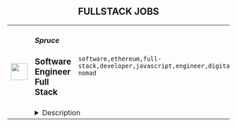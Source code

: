 <div align="center"><h2>FULLSTACK JOBS</h2></div><table><tr>
                <td width="100" height="100" rowspan="2">
                    <img src="https://remoteok.com/assets/img/jobs/8ec67bd6ae88196fd892e18156d623f71672384572.peg" width="38px" height="auto">
                </td>
                <td width="300">
                    <h5>Spruce</h5>
                    <h3>Software Engineer Full Stack</h3>
                </td>
                <td width="300">
                    <code>software,ethereum,full-stack,developer,javascript,engineer,digital nomad</code>
                </td>
                <td width="200">
                <text>1 days ago</text>
                </td>
                <td width="100" rowspan="2">
                <a href="https://remoteOK.com/remote-jobs/remote-software-engineer-full-stack-spruce-171812" align="right" target="_blank">Apply</a>
                </td>
            </tr>
            <tr>
                <td colspan="3">
                <details><summary>Description</summary>
                <div><span style="font-size:12pt;">Spruce is hiring a full stack Software Engineer to develop world-class open-source products and libraries for decentralized identity standards. At Spruce, we are letting users control their identity and data across the web. We hire people who love technology and are committed to unbiased problem-solving, user privacy, and innovation. </span></div><div><br></div><div><span style="font-size:12pt;">You will work closely with designers and product managers to bring new product features and enhancements to life. We will count on you to always keep the userâs journey in mind to produce excellent products with an outstanding developer experience.</span></div><p></p><h4>Responsibilities</h4><p></p><p></p><ul>
<li>Contribute to new and existing products focused on decentralized identity. </li>
<li>Work with multiple teams to ship features, updates, and tests. </li>
<li>Bring emerging and well-established identity standards such as Verifiable Credentials (VCs), Decentralized Identifiers (DIDs), and Sign-In with Ethereum (SIWE) to a growing developer community. </li>
<li>Ship clean, accessible, well-documented code, continually improving the developer experience and portability of our software. </li>
<li>Utilize best practices for testing, documentation, software security, version control hygiene, and open-source release cycle management.</li>
</ul><p></p><h4>Qualifications</h4><p></p><p></p><ul>
<li>Strong collaboration on a remote team across multiple time zones.</li>
<li>Experience shipping modern full-stack JavaScript to production.</li>
<li>Eager to work on emerging technology in a rapidly growing ecosystem.</li>
<li>Comfortable with rapid prototyping for demonstration or research purposes.</li>
</ul><div><span style="font-size:12pt;">We are passionate about cultivating a thriving culture of diverse people who bring unique perspectives to our mission. We are committed to equal employment opportunity regardless of race, color, ancestry, religion, sex, national origin, sexual orientation, age, citizenship, marital status, disability, gender identity or Veteran status.</span></div><br/><br/>Please mention the word **HAPPY** and tag RNS4xODEuODEuNQ== when applying to show you read the job post completely (#RNS4xODEuODEuNQ==). This is a beta feature to avoid spam applicants. Companies can search these words to find applicants that read this and see they're human.
                </details>
                </td>
            </tr></table>